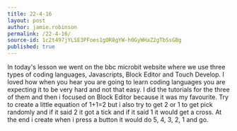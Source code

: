 ```yaml
---
title: 22-4-16
layout: post
author: jamie.robinson
permalink: /22-4-16/
source-id: 1c2t497jYLSE3PFoes1gOR8gYW-h0GyWHaZ2gTbSsGBg
published: true
---
```

In today's lesson we went on the bbc microbit website where we use three types of coding languages, Javascripts, Block Editor and Touch Develop. I loved how when you hear you are going to learn coding languages you are expecting it to be very hard and not that easy. I did the tutorials for the three of them and then i focused on Block Editor because it was my favourite. Try to create a little equation of 1+1=2 but i also try to get 2 or 1 to get pick randomly and if it said 2 it got a tick and if it said 1 it would get a cross. At the end i create when i press a button it would do 5, 4, 3, 2, 1 and go.

